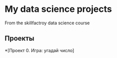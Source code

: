 # My data science projects
From the skillfactroy data science course

## Проекты

*[Проект 0. Игра: угадай число]
